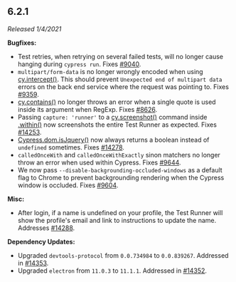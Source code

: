 ## 6.2.1

_Released 1/4/2021_

**Bugfixes:**

- Test retries, when retrying on several failed tests, will no longer cause hanging during `cypress run`. Fixes [#9040](https://github.com/cypress-io/cypress/issues/9040).
- `multipart/form-data` is no longer wrongly encoded when using [cy.intercept()](/api/commands/intercept). This should prevent `Unexpected end of multipart data` errors on the back end service where the request was pointing to. Fixes [#9359](https://github.com/cypress-io/cypress/issues/9359).
- [cy.contains()](/api/commands/contains) no longer throws an error when a single quote is used inside its argument when RegExp. Fixes [#8626](https://github.com/cypress-io/cypress/issues/8626).
- Passing `capture: 'runner'` to a [cy.screenshot()](/api/commands/screenshot) command inside [.within()](/api/commands/within) now screenshots the entire Test Runner as expected. Fixes [#14253](https://github.com/cypress-io/cypress/issues/14253).
- [Cypress.dom.isJquery()](/api/cypress-api/dom#Is-jQuery) now always returns a boolean instead of `undefined` sometimes. Fixes [#14278](https://github.com/cypress-io/cypress/issues/14278).
- `calledOnceWith` and `calledOnceWithExactly` sinon matchers no longer throw an error when used within Cypress. Fixes [#9644](https://github.com/cypress-io/cypress/issues/9644).
- We now pass `--disable-backgrounding-occluded-windows` as a default flag to Chrome to prevent backgrounding rendering when the Cypress window is occluded. Fixes [#9604](https://github.com/cypress-io/cypress/issues/9604).

**Misc:**

- After login, if a name is undefined on your profile, the Test Runner will show the profile's email and link to instructions to update the name. Addresses [#14288](https://github.com/cypress-io/cypress/issues/14288).

**Dependency Updates:**

- Upgraded `devtools-protocol` from `0.0.734984` to `0.0.839267`. Addressed in [#14353](https://github.com/cypress-io/cypress/issues/14353).
- Upgraded `electron` from `11.0.3` to `11.1.1`. Addressed in [#14352](https://github.com/cypress-io/cypress/issues/14352).
